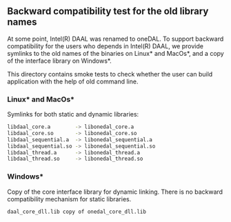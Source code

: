 ## Backward compatibility test for the old library names
At some point, Intel(R) DAAL was renamed to oneDAL. To support backward
compatibility for the users who depends in Intel(R) DAAL, we provide symlinks to
the old names of the binaries on Linux* and MacOs*, and a copy of the interface
library on Windows*.

This directory contains smoke tests to check whether the user can build
application with the help of old command line.

### Linux* and MacOs*
Symlinks for both static and dynamic libraries:
```sh
libdaal_core.a        -> libonedal_core.a
libdaal_core.so       -> libonedal_core.so
libdaal_sequential.a  -> libonedal_sequential.a
libdaal_sequential.so -> libonedal_sequential.so
libdaal_thread.a      -> libonedal_thread.a
libdaal_thread.so     -> libonedal_thread.so
```

### Windows*
Copy of the core interface library for dynamic linking. There is no backward
compatibility mechanism for static libraries.
```sh
daal_core_dll.lib copy of onedal_core_dll.lib
```
